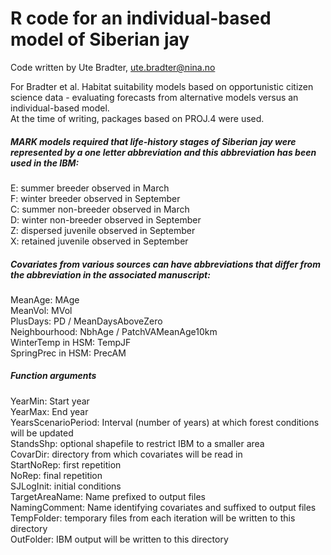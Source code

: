 # R code for an individual-based model of Siberian jay

Code written by Ute Bradter, ute.bradter@nina.no

For Bradter et al. Habitat suitability models based on opportunistic citizen science data - evaluating forecasts from alternative models versus an individual-based model.  
At the time of writing, packages based on PROJ.4 were used.

##### MARK models required that life-history stages of Siberian jay were represented by a one letter abbreviation and this abbreviation has been used in the IBM:
E: summer breeder observed in March  
F: winter breeder observed in September  
C: summer non-breeder observed in March  
D: winter non-breeder observed in September  
Z: dispersed juvenile observed in September  
X: retained juvenile observed in September  
 
##### Covariates from various sources can have abbreviations that differ from the abbreviation in the associated manuscript:
MeanAge: MAge  
MeanVol: MVol  
PlusDays: PD / MeanDaysAboveZero  
Neighbourhood: NbhAge / PatchVAMeanAge10km  
WinterTemp in HSM: TempJF  
SpringPrec in HSM: PrecAM  

##### Function arguments
YearMin: Start year  
YearMax: End year  
YearsScenarioPeriod: Interval (number of years) at which forest conditions will be updated  
StandsShp: optional shapefile to restrict IBM to a smaller area  
CovarDir: directory from which covariates will be read in  
StartNoRep: first repetition  
NoRep: final repetition  
SJLogInit: initial conditions  
TargetAreaName: Name prefixed to output files  
NamingComment: Name identifying covariates and suffixed to output files  
TempFolder: temporary files from each iteration will be written to this directory  
OutFolder: IBM output will be written to this directory   
